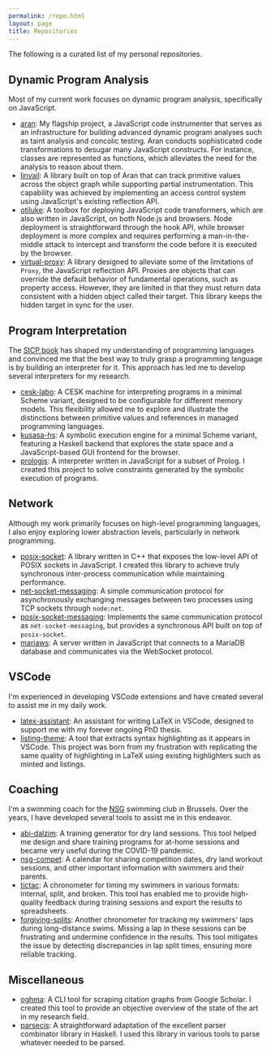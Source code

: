 ```yaml
---
permalink: /repo.html
layout: page
title: Repositories
---
```


The following is a curated list of my personal repositories.

## Dynamic Program Analysis

Most of my current work focuses on dynamic program analysis, specifically on JavaScript.

- [aran](https://github.com/lachrist/aran): My flagship project, a JavaScript code instrumenter that serves as an infrastructure for building advanced dynamic program analyses such as taint analysis and concolic testing. Aran conducts sophisticated code transformations to desugar many JavaScript constructs. For instance, classes are represented as functions, which alleviates the need for the analysis to reason about them.
- [linvail](https://github.com/lachrist/linvail): A library built on top of Aran that can track primitive values across the object graph while supporting partial instrumentation. This capability was achieved by implementing an access control system using JavaScript's existing reflection API.
- [otiluke](https://github.com/lachrist/otiluke): A toolbox for deploying JavaScript code transformers, which are also written in JavaScript, on both Node.js and browsers. Node deployment is straightforward through the hook API, while browser deployment is more complex and requires performing a man-in-the-middle attack to intercept and transform the code before it is executed by the browser.
- [virtual-proxy](https://github.com/lachrist/virtual-proxy): A library designed to alleviate some of the limitations of `Proxy`, the JavaScript reflection API. Proxies are objects that can override the default behavior of fundamental operations, such as property access. However, they are limited in that they must return data consistent with a hidden object called their target. This library keeps the hidden target in sync for the user.

## Program Interpretation

The [SICP book](https://web.mit.edu/6.001/6.037/sicp.pdf) has shaped my understanding of programming languages and convinced me that the best way to truly grasp a programming language is by building an interpreter for it. This approach has led me to develop several interpreters for my research.

- [cesk-labo](https://github.com/lachrist/cesk-labo): A CESK machine for interpreting programs in a minimal Scheme variant, designed to be configurable for different memory models. This flexibility allowed me to explore and illustrate the distinctions between primitive values and references in managed programming languages.
- [kusasa-hs](https://github.com/lachrist/kusasa-hs): A symbolic execution engine for a minimal Scheme variant, featuring a Haskell backend that explores the state space and a JavaScript-based GUI frontend for the browser.
- [prologjs](https://github.com/lachrist/prologjs): A interpreter written in JavaScript for a subset of Prolog. I created this project to solve constraints generated by the symbolic execution of programs.

## Network

Although my work primarily focuses on high-level programming languages, I also enjoy exploring lower abstraction levels, particularly in network programming.

- [posix-socket](https://github.com/lachrist/posix-socket): A library written in C++ that exposes the low-level API of POSIX sockets in JavaScript. I created this library to achieve truly synchronous inter-process communication while maintaining performance.
- [net-socket-messaging](https://github.com/lachrist/net-socket-messaging): A simple communication protocol for asynchronously exchanging messages between two processes using TCP sockets through `node:net`.
- [posix-socket-messaging](https://github.com/lachrist/posix-socket-messaging): Implements the same communication protocol as `net-socket-messaging`, but provides a synchronous API built on top of `posix-socket`.
- [mariaws](https://github.com/lachrist/mariaws): A server written in JavaScript that connects to a MariaDB database and communicates via the WebSocket protocol.

## VSCode

I'm experienced in developing VSCode extensions and have created several to assist me in my daily work.

- [latex-assistant](https://github.com/lachrist/vscode-latex-assistant): An assistant for writing LaTeX in VSCode, designed to support me with my forever ongoing PhD thesis.
- [listing-theme](https://github.com/lachrist/vscode-listing): A tool that extracts syntax highlighting as it appears in VSCode. This project was born from my frustration with replicating the same quality of highlighting in LaTeX using existing highlighters such as minted and listings.

## Coaching

I'm a swimming coach for the [NSG](https://www.sport.brussels/clubs/la-nage-saint-gilles/) swimming club in Brussels. Over the years, I have developed several tools to assist me in this endeavor.

- [abi-dalzim](https://github.com/lachrist/abi-dalzim): A training generator for dry land sessions. This tool helped me design and share training programs for at-home sessions and became very useful during the COVID-19 pandemic.
- [nsg-compet](https://github.com/lachrist/nsg-compet): A calendar for sharing competition dates, dry land workout sessions, and other important information with swimmers and their parents.
- [tictac](https://github.com/lachrist/tictac): A chronometer for timing my swimmers in various formats: internal, split, and broken. This tool has enabled me to provide high-quality feedback during training sessions and export the results to spreadsheets.
- [forgiving-splits](https://github.com/lachrist/forgiving-splits): Another chronometer for tracking my swimmers' laps during long-distance swims. Missing a lap in these sessions can be frustrating and undermine confidence in the results. This tool mitigates the issue by detecting discrepancies in lap split times, ensuring more reliable tracking.

## Miscellaneous

- [oghma](https://github.com/lachrist/oghma): A CLI tool for scraping citation graphs from Google Scholar. I created this tool to provide an objective overview of the state of the art in my research field.
- [parsecjs](https://github.com/lachrist/parsecjs): A straightforward adaptation of the excellent parser combinator library in Haskell. I used this library in various tools to parse whatever needed to be parsed.
